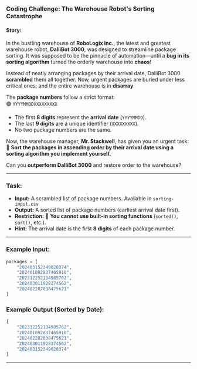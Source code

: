 ### **Coding Challenge: The Warehouse Robot's Sorting Catastrophe**  

#### **Story:**  
In the bustling warehouse of **RoboLogix Inc.**, the latest and greatest warehouse robot, **DalliBot 3000**, was designed to streamline package sorting. It was supposed to be the pinnacle of automation—until a **bug in its sorting algorithm** turned the orderly warehouse into **chaos**!  

Instead of neatly arranging packages by their arrival date, DalliBot 3000 **scrambled** them all together. Now, urgent packages are buried under less critical ones, and the entire warehouse is in **disarray**.  

The **package numbers** follow a strict format:  
🟢 `YYYYMMDDXXXXXXXXX`  
- The first **8 digits** represent the **arrival date** (`YYYYMMDD`).  
- The last **9 digits** are a unique identifier (`XXXXXXXXX`).  
- No two package numbers are the same.  

Now, the warehouse manager, **Mr. Stackwell**, has given you an urgent task:  
🔹 **Sort the packages in ascending order by their arrival date using a sorting algorithm you implement yourself.**  

Can you **outperform DalliBot 3000** and restore order to the warehouse?  

---

### **Task:**  
- **Input:** A scrambled list of package numbers. Available in `sorting-input.csv` 
- **Output:** A sorted list of package numbers (earliest arrival date first).  
- **Restriction:** 🚫 **You cannot use built-in sorting functions** (`sorted()`, `sort()`, etc.).  
- **Hint:** The arrival date is the first **8 digits** of each package number.  

---

### **Example Input:**  
```python
packages = [
    "202403152349028374",
    "202401092837465910",
    "202312252134985762",
    "202403011928374562",
    "202402282038475621"
]
```

### **Example Output (Sorted by Date):**  
```python
[
    "202312252134985762",
    "202401092837465910",
    "202402282038475621",
    "202403011928374562",
    "202403152349028374"
]
```

---